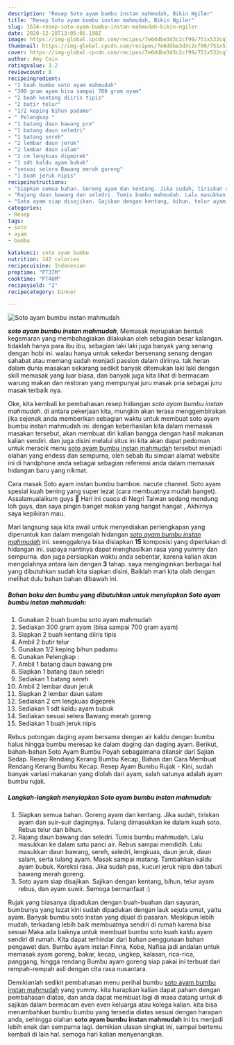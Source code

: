 ```yaml
---
description: "Resep Soto ayam bumbu instan mahmudah, Bikin Ngiler"
title: "Resep Soto ayam bumbu instan mahmudah, Bikin Ngiler"
slug: 1634-resep-soto-ayam-bumbu-instan-mahmudah-bikin-ngiler
date: 2020-12-20T13:05:05.198Z
image: https://img-global.cpcdn.com/recipes/7e6ddbe3d3c2cf99/751x532cq70/soto-ayam-bumbu-instan-mahmudah-foto-resep-utama.jpg
thumbnail: https://img-global.cpcdn.com/recipes/7e6ddbe3d3c2cf99/751x532cq70/soto-ayam-bumbu-instan-mahmudah-foto-resep-utama.jpg
cover: https://img-global.cpcdn.com/recipes/7e6ddbe3d3c2cf99/751x532cq70/soto-ayam-bumbu-instan-mahmudah-foto-resep-utama.jpg
author: Amy Cain
ratingvalue: 3.2
reviewcount: 8
recipeingredient:
- "2 buah bumbu soto ayam mahmudah"
- "300 gram ayam bisa sampai 700 gram ayam"
- "2 buah kentang diiris tipis"
- "2 butir telur"
- "1/2 keping bihun padamu"
- " Pelengkap "
- "1 batang daun bawang pre"
- "1 batang daun seledri"
- "1 batang sereh"
- "2 lembar daun jeruk"
- "2 lembar daun salam"
- "2 cm lengkuas digeprek"
- "1 sdt kaldu ayam bubuk"
- "sesuai selera Bawang merah goreng"
- "1 buah jeruk nipis"
recipeinstructions:
- "Siapkan semua bahan. Goreng ayam dan kentang. Jika sudah, tiriskan ayam dan suir-suir dagingnya. Tulang dimasukkan ke dalam kuah soto. Rebus telur dan bihun."
- "Rajang daun bawang dan seledri. Tumis bumbu mahmudah. Lalu masukkan ke dalam satu panci air. Rebus sampai mendidih. Lalu masukkan daun bawang, sereh, seledri, lengkuas, daun jeruk, daun salam, serta tulang ayam. Masak sampai matang. Tambahkan kaldu ayam bubuk. Koreksi rasa. Jika sudah pas, kucuri jeruk nipis dan taburi bawang merah goreng."
- "Soto ayam siap disajikan. Sajikan dengan kentang, bihun, telur ayam rebus, dan ayam suwir. Semoga bermanfaat :)"
categories:
- Resep
tags:
- soto
- ayam
- bumbu

katakunci: soto ayam bumbu 
nutrition: 142 calories
recipecuisine: Indonesian
preptime: "PT37M"
cooktime: "PT48M"
recipeyield: "2"
recipecategory: Dinner

---
```



![Soto ayam bumbu instan mahmudah](https://img-global.cpcdn.com/recipes/7e6ddbe3d3c2cf99/751x532cq70/soto-ayam-bumbu-instan-mahmudah-foto-resep-utama.jpg)

<b><i>soto ayam bumbu instan mahmudah</i></b>, Memasak merupakan bentuk kegemaran yang membahagiakan dilakukan oleh sebagian besar kalangan. tidaklah hanya para ibu ibu, sebagian laki laki juga banyak yang senang dengan hobi ini. walau hanya untuk sekedar bersenang senang dengan sahabat atau memang sudah menjadi passion dalam dirinya. tak heran dalam dunia masakan sekarang sedikit banyak ditemukan laki laki dengan skill memasak yang luar biasa, dan banyak juga kita lihat di bermacam warung makan dan restoran yang mempunyai juru masak pria sebagai juru masak terbaik nya.

Oke, kita kembali ke pembahasan resep hidangan <i>soto ayam bumbu instan mahmudah</i>. di antara pekerjaan kita, mungkin akan terasa menggembirakan jika sejenak anda memberikan sebagian waktu untuk membuat soto ayam bumbu instan mahmudah ini. dengan keberhasilan kita dalam memasak masakan tersebut, akan membuat diri kalian bangga dengan hasil makanan kalian sendiri. dan juga disini melalui situs ini kita akan dapat pedoman untuk meracik menu <u>soto ayam bumbu instan mahmudah</u> tersebut menjadi olahan yang endess dan sempurna, oleh sebab itu simpan alamat website ini di handphone anda sebagai sebagian referensi anda dalam memasak hidangan baru yang nikmat.

Cara masak Soto ayam instan bumbu bamboe. nacute channel. Soto ayam spesial kuah bening yang super lezat (cara membuatnya mudah banget). Assalamualaikum guys 🤗 Hari ini cuaca di Negri Taiwan sedang mendung loh guys, dan saya pingin banget makan yang hangat hangat , Akhirnya saya kepikiran mau.


Mari langsung saja kita awali untuk menyediakan perlengkapan yang diperuntuk kan dalam mengolah hidangan <u><i>soto ayam bumbu instan mahmudah</i></u> ini. seenggaknya bisa disiapkan <b>15</b> komposisi yang diperlukan di hidangan ini. supaya nantinya dapat menghasilkan rasa yang yummy dan sempurna. dan juga persiapkan waktu anda sebentar, karena kalian akan mengolahnya antara lain dengan <b>3</b> tahap. saya menginginkan berbagai hal yang dibutuhkan sudah kita siapkan disini, Baiklah mari kita olah dengan melihat dulu bahan bahan dibawah ini.

<!--inarticleads1-->

##### Bahan baku dan bumbu yang dibutuhkan untuk menyiapkan Soto ayam bumbu instan mahmudah:

1. Gunakan 2 buah bumbu soto ayam mahmudah
1. Sediakan 300 gram ayam (bisa sampai 700 gram ayam)
1. Siapkan 2 buah kentang diiris tipis
1. Ambil 2 butir telur
1. Gunakan 1/2 keping bihun padamu
1. Gunakan  Pelengkap :
1. Ambil 1 batang daun bawang pre
1. Siapkan 1 batang daun seledri
1. Sediakan 1 batang sereh
1. Ambil 2 lembar daun jeruk
1. Siapkan 2 lembar daun salam
1. Sediakan 2 cm lengkuas digeprek
1. Sediakan 1 sdt kaldu ayam bubuk
1. Sediakan sesuai selera Bawang merah goreng
1. Sediakan 1 buah jeruk nipis


Rebus potongan daging ayam bersama dengan air kaldu dengan bumbu halus hingga bumbu meresap ke dalam daging dan daging ayam. Berikut, bahan-bahan Soto Ayam Bumbu Poyah sebagaimana dilansir dari Sajian Sedap. Resep Rendang Kerang Bumbu Kecap, Bahan dan Cara Membuat Rendang Kerang Bumbu Kecap. Resep Ayam Bumbu Rujak - Kini, sudah banyak variasi makanan yang diolah dari ayam, salah satunya adalah ayam bumbu rujak. 

<!--inarticleads2-->

##### Langkah-langkah menyiapkan Soto ayam bumbu instan mahmudah:

1. Siapkan semua bahan. Goreng ayam dan kentang. Jika sudah, tiriskan ayam dan suir-suir dagingnya. Tulang dimasukkan ke dalam kuah soto. Rebus telur dan bihun.
1. Rajang daun bawang dan seledri. Tumis bumbu mahmudah. Lalu masukkan ke dalam satu panci air. Rebus sampai mendidih. Lalu masukkan daun bawang, sereh, seledri, lengkuas, daun jeruk, daun salam, serta tulang ayam. Masak sampai matang. Tambahkan kaldu ayam bubuk. Koreksi rasa. Jika sudah pas, kucuri jeruk nipis dan taburi bawang merah goreng.
1. Soto ayam siap disajikan. Sajikan dengan kentang, bihun, telur ayam rebus, dan ayam suwir. Semoga bermanfaat :)


Rujak yang biasanya dipadukan dengan buah-buahan dan sayuran, bumbunya yang lezat kini sudah dipadukan dengan lauk sejuta umat, yaitu ayam. Banyak bumbu soto instan yang dijual di pasaran. Meskipun lebih mudah, terkadang lebih baik membuatnya sendiri di rumah karena bisa sesuai Maka ada baiknya untuk membuat bumbu soto kuah kaldu ayam sendiri di rumah. Kita dapat terhindar dari bahan penggunaan bahan pengawet dan. Bumbu ayam instan Finna, Kobe, Nafisa jadi andalan untuk memasak ayam goreng, bakar, kecap, ungkep, kalasan, rica-rica, panggang, hingga rendang Bumbu ayam goreng siap pakai ini terbuat dari rempah-rempah asli dengan cita rasa nusantara. 

Demikianlah sedikit pembahasan menu perihal bumbu <u>soto ayam bumbu instan mahmudah</u> yang yummy. kita harapkan kalian dapat paham dengan pembahasan diatas, dan anda dapat membuat lagi di masa datang untuk di sajikan dalam bermacam even even keluarga atau kolega kalian. kita bisa menambahkan bumbu bumbu yang tersedia diatas sesuai dengan harapan anda, sehingga olahan <b>soto ayam bumbu instan mahmudah</b> ini bs menjadi lebih enak dan sempurna lagi. demikian ulasan singkat ini, sampai bertemu kembali di lain hal. semoga hari kalian menyenangkan.
